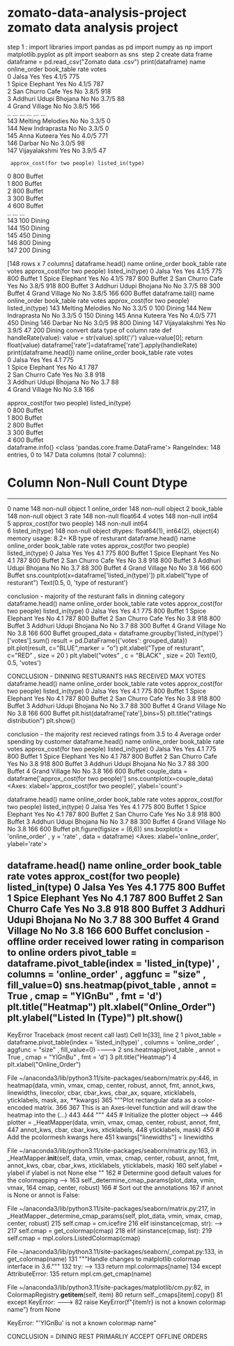 # zomato-data-analysis-project  zomato data analysis project
step 1 : import libraries
import pandas as pd
import numpy as np
import matplotlib.pyplot as plt
import seaborn as sns
​
step 2 create data frame
dataframe = pd.read_csv("Zomato data .csv")
print(dataframe)
                      name online_order book_table   rate  votes  \
0                    Jalsa          Yes        Yes  4.1/5    775   
1           Spice Elephant          Yes         No  4.1/5    787   
2          San Churro Cafe          Yes         No  3.8/5    918   
3    Addhuri Udupi Bhojana           No         No  3.7/5     88   
4            Grand Village           No         No  3.8/5    166   
..                     ...          ...        ...    ...    ...   
143       Melting Melodies           No         No  3.3/5      0   
144        New Indraprasta           No         No  3.3/5      0   
145           Anna Kuteera          Yes         No  4.0/5    771   
146                 Darbar           No         No  3.0/5     98   
147          Vijayalakshmi          Yes         No  3.9/5     47   

     approx_cost(for two people) listed_in(type)  
0                            800          Buffet  
1                            800          Buffet  
2                            800          Buffet  
3                            300          Buffet  
4                            600          Buffet  
..                           ...             ...  
143                          100          Dining  
144                          150          Dining  
145                          450          Dining  
146                          800          Dining  
147                          200          Dining  

[148 rows x 7 columns]
dataframe.head()
name	online_order	book_table	rate	votes	approx_cost(for two people)	listed_in(type)
0	Jalsa	Yes	Yes	4.1/5	775	800	Buffet
1	Spice Elephant	Yes	No	4.1/5	787	800	Buffet
2	San Churro Cafe	Yes	No	3.8/5	918	800	Buffet
3	Addhuri Udupi Bhojana	No	No	3.7/5	88	300	Buffet
4	Grand Village	No	No	3.8/5	166	600	Buffet
dataframe.tail()
name	online_order	book_table	rate	votes	approx_cost(for two people)	listed_in(type)
143	Melting Melodies	No	No	3.3/5	0	100	Dining
144	New Indraprasta	No	No	3.3/5	0	150	Dining
145	Anna Kuteera	Yes	No	4.0/5	771	450	Dining
146	Darbar	No	No	3.0/5	98	800	Dining
147	Vijayalakshmi	Yes	No	3.9/5	47	200	Dining
convert data type of column rate
def handleRate(value):
    value = str(value).split('/')
    value=value[0];
    return float(value)
dataframe['rate']=dataframe['rate'].apply(handleRate)
print(dataframe.head())
                    name online_order book_table  rate  votes  \
0                  Jalsa          Yes        Yes   4.1    775   
1         Spice Elephant          Yes         No   4.1    787   
2        San Churro Cafe          Yes         No   3.8    918   
3  Addhuri Udupi Bhojana           No         No   3.7     88   
4          Grand Village           No         No   3.8    166   

   approx_cost(for two people) listed_in(type)  
0                          800          Buffet  
1                          800          Buffet  
2                          800          Buffet  
3                          300          Buffet  
4                          600          Buffet  
dataframe.info()
<class 'pandas.core.frame.DataFrame'>
RangeIndex: 148 entries, 0 to 147
Data columns (total 7 columns):
 #   Column                       Non-Null Count  Dtype  
---  ------                       --------------  -----  
 0   name                         148 non-null    object 
 1   online_order                 148 non-null    object 
 2   book_table                   148 non-null    object 
 3   rate                         148 non-null    float64
 4   votes                        148 non-null    int64  
 5   approx_cost(for two people)  148 non-null    int64  
 6   listed_in(type)              148 non-null    object 
dtypes: float64(1), int64(2), object(4)
memory usage: 8.2+ KB
type of resturant
dataframe.head()
name	online_order	book_table	rate	votes	approx_cost(for two people)	listed_in(type)
0	Jalsa	Yes	Yes	4.1	775	800	Buffet
1	Spice Elephant	Yes	No	4.1	787	800	Buffet
2	San Churro Cafe	Yes	No	3.8	918	800	Buffet
3	Addhuri Udupi Bhojana	No	No	3.7	88	300	Buffet
4	Grand Village	No	No	3.8	166	600	Buffet
sns.countplot(x=dataframe['listed_in(type)'])
plt.xlabel("type of resturant")
Text(0.5, 0, 'type of resturant')

conclusion - majority of the resturant falls in dinning category
dataframe.head()
name	online_order	book_table	rate	votes	approx_cost(for two people)	listed_in(type)
0	Jalsa	Yes	Yes	4.1	775	800	Buffet
1	Spice Elephant	Yes	No	4.1	787	800	Buffet
2	San Churro Cafe	Yes	No	3.8	918	800	Buffet
3	Addhuri Udupi Bhojana	No	No	3.7	88	300	Buffet
4	Grand Village	No	No	3.8	166	600	Buffet
grouped_data = dataframe.groupby('listed_in(type)')['votes'].sum()
result = pd.DataFrame({'votes': grouped_data})
plt.plot(result, c="BLUE",marker = "o")
plt.xlabel("Type of resturant", c="RED" , size = 20 )
plt.ylabel("votes" , c = "BLACK" , size = 20)
Text(0, 0.5, 'votes')

CONCLUSION - DINNING RESTURANTS HAS RECEIVED MAX VOTES
dataframe.head()
name	online_order	book_table	rate	votes	approx_cost(for two people)	listed_in(type)
0	Jalsa	Yes	Yes	4.1	775	800	Buffet
1	Spice Elephant	Yes	No	4.1	787	800	Buffet
2	San Churro Cafe	Yes	No	3.8	918	800	Buffet
3	Addhuri Udupi Bhojana	No	No	3.7	88	300	Buffet
4	Grand Village	No	No	3.8	166	600	Buffet
plt.hist(dataframe['rate'],bins=5)
plt.title("ratings distribution")
plt.show()

conclusion - the majority rest recieved ratings from 3.5 to 4
Average order spending by customer
dataframe.head()
name	online_order	book_table	rate	votes	approx_cost(for two people)	listed_in(type)
0	Jalsa	Yes	Yes	4.1	775	800	Buffet
1	Spice Elephant	Yes	No	4.1	787	800	Buffet
2	San Churro Cafe	Yes	No	3.8	918	800	Buffet
3	Addhuri Udupi Bhojana	No	No	3.7	88	300	Buffet
4	Grand Village	No	No	3.8	166	600	Buffet
couple_data = dataframe['approx_cost(for two people)']
sns.countplot(x=couple_data)
<Axes: xlabel='approx_cost(for two people)', ylabel='count'>

dataframe.head()
name	online_order	book_table	rate	votes	approx_cost(for two people)	listed_in(type)
0	Jalsa	Yes	Yes	4.1	775	800	Buffet
1	Spice Elephant	Yes	No	4.1	787	800	Buffet
2	San Churro Cafe	Yes	No	3.8	918	800	Buffet
3	Addhuri Udupi Bhojana	No	No	3.7	88	300	Buffet
4	Grand Village	No	No	3.8	166	600	Buffet
plt.figure(figsize = (6,6))
sns.boxplot(x = 'online_order' , y = 'rate' , data = dataframe)
<Axes: xlabel='online_order', ylabel='rate'>

dataframe.head()
name	online_order	book_table	rate	votes	approx_cost(for two people)	listed_in(type)
0	Jalsa	Yes	Yes	4.1	775	800	Buffet
1	Spice Elephant	Yes	No	4.1	787	800	Buffet
2	San Churro Cafe	Yes	No	3.8	918	800	Buffet
3	Addhuri Udupi Bhojana	No	No	3.7	88	300	Buffet
4	Grand Village	No	No	3.8	166	600	Buffet
conclusion - offline order received lower rating in comparison to online orders
pivot_table = dataframe.pivot_table(index = 'listed_in(type)' , columns = 'online_order' , aggfunc = "size"  , fill_value=0)
sns.heatmap(pivot_table , annot = True , cmap = "YIGnBu" , fmt = 'd')
plt.title("Heatmap")
plt.xlabel("Online_Order")
plt.ylabel("Listed In (Type)")
plt.show()
---------------------------------------------------------------------------
KeyError                                  Traceback (most recent call last)
Cell In[33], line 2
      1 pivot_table = dataframe.pivot_table(index = 'listed_in(type)' , columns = 'online_order' , aggfunc = "size"  , fill_value=0)
----> 2 sns.heatmap(pivot_table , annot = True , cmap = "YIGnBu" , fmt = 'd')
      3 plt.title("Heatmap")
      4 plt.xlabel("Online_Order")

File ~/anaconda3/lib/python3.11/site-packages/seaborn/matrix.py:446, in heatmap(data, vmin, vmax, cmap, center, robust, annot, fmt, annot_kws, linewidths, linecolor, cbar, cbar_kws, cbar_ax, square, xticklabels, yticklabels, mask, ax, **kwargs)
    365 """Plot rectangular data as a color-encoded matrix.
    366 
    367 This is an Axes-level function and will draw the heatmap into the
   (...)
    443 
    444 """
    445 # Initialize the plotter object
--> 446 plotter = _HeatMapper(data, vmin, vmax, cmap, center, robust, annot, fmt,
    447                       annot_kws, cbar, cbar_kws, xticklabels,
    448                       yticklabels, mask)
    450 # Add the pcolormesh kwargs here
    451 kwargs["linewidths"] = linewidths

File ~/anaconda3/lib/python3.11/site-packages/seaborn/matrix.py:163, in _HeatMapper.__init__(self, data, vmin, vmax, cmap, center, robust, annot, fmt, annot_kws, cbar, cbar_kws, xticklabels, yticklabels, mask)
    160 self.ylabel = ylabel if ylabel is not None else ""
    162 # Determine good default values for the colormapping
--> 163 self._determine_cmap_params(plot_data, vmin, vmax,
    164                             cmap, center, robust)
    166 # Sort out the annotations
    167 if annot is None or annot is False:

File ~/anaconda3/lib/python3.11/site-packages/seaborn/matrix.py:217, in _HeatMapper._determine_cmap_params(self, plot_data, vmin, vmax, cmap, center, robust)
    215         self.cmap = cm.icefire
    216 elif isinstance(cmap, str):
--> 217     self.cmap = get_colormap(cmap)
    218 elif isinstance(cmap, list):
    219     self.cmap = mpl.colors.ListedColormap(cmap)

File ~/anaconda3/lib/python3.11/site-packages/seaborn/_compat.py:133, in get_colormap(name)
    131 """Handle changes to matplotlib colormap interface in 3.6."""
    132 try:
--> 133     return mpl.colormaps[name]
    134 except AttributeError:
    135     return mpl.cm.get_cmap(name)

File ~/anaconda3/lib/python3.11/site-packages/matplotlib/cm.py:82, in ColormapRegistry.__getitem__(self, item)
     80     return self._cmaps[item].copy()
     81 except KeyError:
---> 82     raise KeyError(f"{item!r} is not a known colormap name") from None

KeyError: "'YIGnBu' is not a known colormap name"

CONCLUSION = DINING REST PRIMARLIY ACCEPT OFFLINE ORDERS
​
​
​
